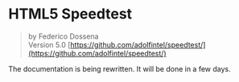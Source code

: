 # HTML5 Speedtest

> by Federico Dossena  
> Version 5.0
> [https://github.com/adolfintel/speedtest/](https://github.com/adolfintel/speedtest/)

The documentation is being rewritten. It will be done in a few days.

